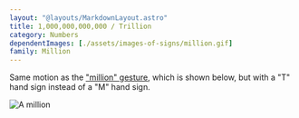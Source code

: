 ```yaml
---
layout: "@layouts/MarkdownLayout.astro"
title: 1,000,000,000,000 / Trillion
category: Numbers
dependentImages: [./assets/images-of-signs/million.gif]
family: Million
---
```


Same motion as the ["million" gesture](./million), which is shown below,
but with a "T" hand sign instead of a "M" hand sign.

![A million](@signs/million.gif)
